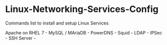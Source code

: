 # Linux-Networking-Services-Config
Commands list to install and setup Linux Services


Apache on RHEL 7 - 
MySQL / MAriaDB -
PowerDNS -
Squid - 
LDAP - 
IPSec - 
SSH Server - 

